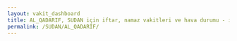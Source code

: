 ```yaml
---
layout: vakit_dashboard
title: AL_QADARIF, SUDAN için iftar, namaz vakitleri ve hava durumu - ilçe/eyalet seç
permalink: /SUDAN/AL_QADARIF/
---
```


<script type="text/javascript">
  var GLOBAL_COUNTRY = 'SUDAN';
  var GLOBAL_CITY = 'AL_QADARIF';
  var GLOBAL_STATE = '';
  var lat = 72;
  var lon = 21;
</script>
